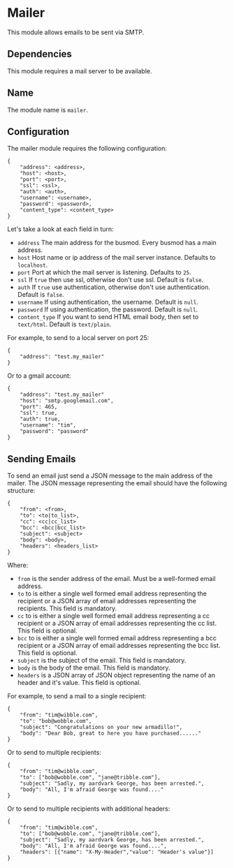 # Mailer

This module allows emails to be sent via SMTP.

## Dependencies

This module requires a mail server to be available.

## Name

The module name is `mailer`.

## Configuration

The mailer module requires the following configuration:

    {
        "address": <address>,
        "host": <host>,
        "port": <port>,
        "ssl": <ssl>,
        "auth": <auth>,
        "username": <username>,
        "password": <password>,
        "content_type": <content_type>
    }

Let's take a look at each field in turn:

* `address` The main address for the busmod. Every busmod has a main address.
* `host` Host name or ip address of the mail server instance. Defaults to `localhost`.
* `port` Port at which the mail server is listening. Defaults to `25`.
* `ssl` If `true` then use ssl, otherwise don't use ssl. Default is `false`.
* `auth` If `true` use authentication, otherwise don't use authentication. Default is `false`.
* `username` If using authentication, the username. Default is `null`.
* `password` If using authentication, the password. Default is `null`.
* `content_type` If you want to send HTML email body, then set to `text/html`. Default is `text/plain`.

For example, to send to a local server on port 25:

    {
        "address": "test.my_mailer"
    }

Or to a gmail account:

    {
        "address": "test.my_mailer"
        "host": "smtp.googlemail.com",
        "port": 465,
        "ssl": true,
        "auth": true,
        "username": "tim",
        "password": "password"
    }

## Sending Emails

To send an email just send a JSON message to the main address of the mailer. The JSON message representing the email should have the following structure:

    {
        "from": <from>,
        "to": <to|to_list>,
        "cc": <cc|cc_list>
        "bcc": <bcc|bcc_list>
        "subject": <subject>
        "body": <body>,
        "headers": <headers_list>
    }

Where:

* `from` is the sender address of the email. Must be a well-formed email address.
* `to` to is either a single well formed email address representing the recipient or a JSON array of email addresses representing the recipients. This field is mandatory.
* `cc` to is either a single well formed email address representing a cc recipient or a JSON array of email addresses representing the cc list. This field is optional.
* `bcc` to is either a single well formed email address representing a bcc recipient or a JSON array of email addresses representing the bcc list. This field is optional.
* `subject` is the subject of the email. This field is mandatory.
* `body` is the body of the email. This field is mandatory.
* `headers` is a JSON array of JSON object representing the name of an header and it's value. This field is optional.

For example, to send a mail to a single recipient:

    {
        "from": "tim@wibble.com",
        "to": "bob@wobble.com",
        "subject": "Congratulations on your new armadillo!",
        "body": "Dear Bob, great to here you have purchased......"
    }

Or to send to multiple recipients:

    {
        "from": "tim@wibble.com",
        "to": ["bob@wobble.com", "jane@tribble.com"],
        "subject": "Sadly, my aardvark George, has been arrested.",
        "body": "All, I'm afraid George was found...."
    }

Or to send to multiple recipients with additional headers:

    {
        "from": "tim@wibble.com",
        "to": ["bob@wobble.com", "jane@tribble.com"],
        "subject": "Sadly, my aardvark George, has been arrested.",
        "body": "All, I'm afraid George was found....",
        "headers": [{"name": "X-My-Header","value": "Header's value"}]
    }